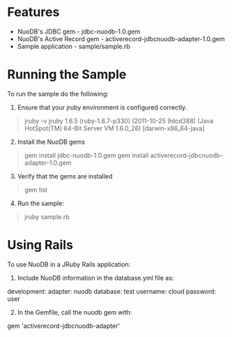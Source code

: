 Features
========

* NuoDB's JDBC gem - jdbc-nuodb-1.0.gem
* NuoDB's Active Record gem - activerecord-jdbcnuodb-adapter-1.0.gem
* Sample application - sample/sample.rb

Running the Sample
==================

To run the sample do the following:

1. Ensure that your jruby environment is configured correctly.  

> jruby -v
jruby 1.6.5 (ruby-1.8.7-p330) (2011-10-25 9dcd388) (Java HotSpot(TM) 64-Bit Server VM 1.6.0_26) [darwin-x86_64-java]

2. Install the NuoDB gems

> gem install jdbc-nuodb-1.0.gem
> gem install activerecord-jdbcnuodb-adapter-1.0.gem

3. Verify that the gems are installed

> gem list

4. Run the sample:

> jruby sample.rb


Using Rails
===========

To use NuoDB in a JRuby Rails application:

1. Include NuoDB information in the database.yml file as:

development:
  adapter: nuodb
  database: test
  username: cloud
  password: user

2. In the Gemfile, call the nuodb gem with:

gem 'activerecord-jdbcnuodb-adapter'

